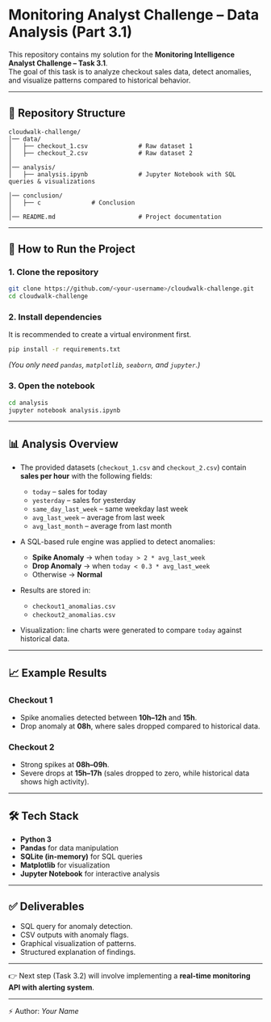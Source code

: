 # Monitoring Analyst Challenge – Data Analysis (Part 3.1)

This repository contains my solution for the **Monitoring Intelligence Analyst Challenge – Task 3.1**.  
The goal of this task is to analyze checkout sales data, detect anomalies, and visualize patterns compared to historical behavior.

---

## 📂 Repository Structure
```
cloudwalk-challenge/
│── data/
│   ├── checkout_1.csv              # Raw dataset 1
│   ├── checkout_2.csv              # Raw dataset 2
│
│── analysis/
│   ├── analysis.ipynb              # Jupyter Notebook with SQL queries & visualizations

│── conclusion/
│   ├── c              # Conclusion
│
│── README.md                       # Project documentation
```

---

## 🚀 How to Run the Project

### 1. Clone the repository
```bash
git clone https://github.com/<your-username>/cloudwalk-challenge.git
cd cloudwalk-challenge
```

### 2. Install dependencies
It is recommended to create a virtual environment first.

```bash
pip install -r requirements.txt
```

*(You only need `pandas`, `matplotlib`, `seaborn`, and `jupyter`.)*

### 3. Open the notebook
```bash
cd analysis
jupyter notebook analysis.ipynb
```

---

## 📊 Analysis Overview
- The provided datasets (`checkout_1.csv` and `checkout_2.csv`) contain **sales per hour** with the following fields:
  - `today` – sales for today  
  - `yesterday` – sales for yesterday  
  - `same_day_last_week` – same weekday last week  
  - `avg_last_week` – average from last week  
  - `avg_last_month` – average from last month  

- A SQL-based rule engine was applied to detect anomalies:
  - **Spike Anomaly** → when `today > 2 * avg_last_week`  
  - **Drop Anomaly** → when `today < 0.3 * avg_last_week`  
  - Otherwise → **Normal**  

- Results are stored in:
  - `checkout1_anomalias.csv`  
  - `checkout2_anomalias.csv`  

- Visualization: line charts were generated to compare `today` against historical data.

---

## 📈 Example Results

### Checkout 1
- Spike anomalies detected between **10h–12h** and **15h**.  
- Drop anomaly at **08h**, where sales dropped compared to historical data.  

### Checkout 2
- Strong spikes at **08h–09h**.  
- Severe drops at **15h–17h** (sales dropped to zero, while historical data shows high activity).  

---

## 🛠️ Tech Stack
- **Python 3**  
- **Pandas** for data manipulation  
- **SQLite (in-memory)** for SQL queries  
- **Matplotlib** for visualization  
- **Jupyter Notebook** for interactive analysis  

---

## ✅ Deliverables
- SQL query for anomaly detection.  
- CSV outputs with anomaly flags.  
- Graphical visualization of patterns.  
- Structured explanation of findings.  

---

👉 Next step (Task 3.2) will involve implementing a **real-time monitoring API with alerting system**.  

---

⚡ Author: *Your Name*  
